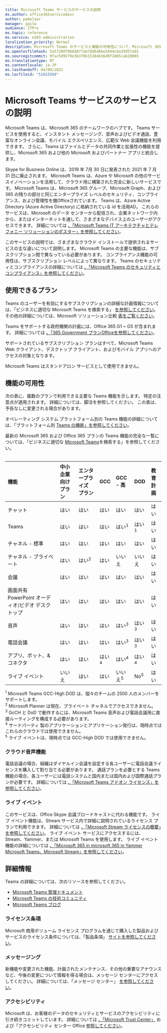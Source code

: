 ```yaml
---
title: Microsoft Teams サービスのサービスの説明
ms.author: office365servicedesc
author: pamelaar
manager: gailw
audience: ITPro
ms.topic: reference
ms.service: o365-administration
localization_priority: Normal
description: Microsoft Teams のサービスと機能の可用性について、Microsoft 365 プランおよび 365 プランOffice説明します。
ms.openlocfilehash: 5a57288f068d877ab7dd646be3444cba35957a01
ms.sourcegitcommit: 9fac5d9579e3b370b15384b36d0f1805cab20065
ms.translationtype: MT
ms.contentlocale: ja-JP
ms.lasthandoff: 04/09/2021
ms.locfileid: "51653569"
---
```

# <a name="microsoft-teams-service-description"></a>Microsoft Teams サービスのサービスの説明

Microsoft Teams は、Microsoft 365 のチームワークのハブです。 Teams サービスを使用すると、インスタント メッセージング、音声およびビデオ通話、豊富なオンライン会議、モバイル エクスペリエンス、広範な Web 会議機能を利用できます。 さらに、Teams はファイルとデータの共同作業と拡張性の機能を提供し、Microsoft 365 および他の Microsoft およびパートナー アプリと統合します。

Skype for Business Online は、2019 年 7[](https://techcommunity.microsoft.com/t5/Microsoft-Teams-Blog/Skype-for-Business-Online-to-Be-Retired-in-2021/ba-p/777833)月 30 日に発表された 2021 年 7 月 31 日に廃止されます。 Microsoft Teams は、Azure や Microsoft の他のサービスイノベーションを活用して、クラウド用に構築された完全に新しいサービスです。 Microsoft Teams は、Microsoft 365 グループ、Microsoft Graph、および 365 の残りの部分と同じエンタープライズ レベルのセキュリティ、コンプライアンス、および管理性を備Officeされています。 Teams は、Azure Active Directory (Azure Active Directory) に格納されている id を活用AD。 これらのサービスは、Microsoft のデータ センターから配信され、企業ネットワーク内から、またはインターネットを通して、さまざまなデバイス上のユーザーがアクセスできます。 詳細については [、「Microsoft Teams IT アーキテクチャとテレフォニー ソリューションのポスター」を参照してください](/microsoftteams/teams-architecture-solutions-posters)。

このサービスの説明では、さまざまなクラウド インストールで提供されるサービスの主な違いについて説明します。 Microsoft Teams の主要な機能は、サブスクリプション間で異なっている必要があります。 コンプライアンス機能の可用性は、サブスクリプション レベルによって異なります。 Teams のセキュリティとコンプライアンスの詳細については [、「Microsoft Teams のセキュリティとコンプライアンス」を参照してください](/microsoftteams/security-compliance-overview)。

## <a name="available-plans"></a>使用できるプラン

Teams のユーザーを有効にするサブスクリプションの詳細な計画情報については、「ビジネスに適切な Microsoft Teams を検索する」 [を参照してください](https://www.microsoft.com/microsoft-teams/compare-microsoft-teams-options)。 その他の詳細については、Microsoft ソリューション比較 [表をご覧ください](https://go.microsoft.com/fwlink/?linkid=2139145)。

Teams をサポートする政府機関の計画には、Office 365 G1 ~ G5 が含まれます。 詳細については [、「365 Government プランOfficeを参照してください](https://www.microsoft.com/microsoft-365/government/compare-office-365-government-plans)。

サポートされているサブスクリプション プランはすべて、Microsoft Teams Web クライアント、デスクトップ クライアント、およびモバイル アプリへのアクセスの対象となります。

Microsoft Teams はスタンドアロン サービスとして使用できません。

## <a name="feature-availability"></a>機能の可用性

次の表に、複数のプランで利用できる主要な Teams 機能を示します。 特定の注意点が適用されます。 詳細については、脚注を参照してください。 この表は、予告なしに変更される場合があります。

オペレーティング システム プラットフォーム別の Teams 機能の詳細については、「プラットフォーム別 [Teams の機能」を参照してください](https://aka.ms/teamsfeaturesbyplatform)。

最新の Microsoft 365 および Office 365 プランの Teams 機能の完全な一覧については、「ビジネスに適切な [Microsoft Teams](https://www.microsoft.com/microsoft-teams/compare-microsoft-teams-options)を検索する」を参照してください。<br><br>

| 機能 | 中小企業向けプラン | エンタープライズ プラン | GCC | GCC - 高 | DOD | 教育計画 |
|:-----|:-----|:-----|:-----|:-----|:-----|:-----|
|チャット  <br/> |はい  <br/> |はい  <br/> |はい  <br/> |はい  <br/> |はい  <br/> |はい  <br/> |
|Teams  <br/> |はい <br/> |はい <br/> |はい <br/> |はい<sup>1</sup>  <br/> |はい<sup>1</sup>  <br/> |はい  <br/> |
|チャネル - 標準  <br/> |はい  <br/> |はい  <br/> |はい  <br/> |はい  <br/> |はい  <br/> |はい  <br/> |
|チャネル - プライベート  <br/> |はい  <br/> |はい<sup>2</sup>  <br/> |はい <br/> |いいえ  <br/> |いいえ <br/> |はい  <br/> |
|会議  <br/> |はい  <br/> |はい  <br/> |はい  <br/> |はい  <br/> |はい  <br/> |はい  <br/> |
|画面共有 PowerPoint オーディオ/ビデオ デスクトップ <br/> |はい  <br/> |はい  <br/> |はい  <br/> |はい  <br/> |はい  <br/> |はい  <br/> |
|音声  <br/> |はい  <br/> |はい  <br/> |はい  <br/> |はい<sup>3</sup>  <br/> |はい<sup>3</sup>  <br/> |はい  <br/> |
|電話会議  <br/> |はい  <br/> |はい  <br/> |はい  <br/> |はい<sup>3</sup>  <br/> |はい<sup>3</sup>  <br/> |はい  <br/> |
|アプリ、ボット、& コネクタ  <br/> |はい  <br/> |はい  <br/> |はい<sup>4</sup>  <br/> |はい<sup>4</sup>  <br/> |はい<sup>4</sup>  <br/> |はい  <br/> |
|ライブ イベント  <br/> |いいえ  <br/> |はい  <br/> |はい  <br/> |いいえ<sup>5</sup>  <br/> |No<sup>5</sup>  <br/> |はい  <br/> |

<sup>1</sup> Microsoft Teams GCC-High DOD は、個々のチームの 2500 人のメンバーをサポートします。<br/>
<sup>2</sup> Microsoft Planner は現在、プライベート チャネルでアクセスできません。<br/>
<sup>3</sup> GcCH と DoD で動作するには、Microsoft Teams 音声および電話会議用に直接ルーティングを構成する必要があります。<br/>
<sup>4</sup> サードパーティ 製のアプリケーションとアプリケーション発行は、現時点ではこれらのクラウドでは使用できません。<br/>
<sup>5</sup> ライブ イベントは、現時点では GCC-High DOD では使用できません。<br/>

### <a name="cloud-voice-features"></a>クラウド音声機能

電話会議の場合、組織はダイヤルイン会議を設定する各ユーザーに電話会議ライセンスを購入して割り当てる必要があります。 通話プランを必要とする Teams 機能の場合、各ユーザーには電話システムと国内または国内および国際通話プランが必要です。 詳細については [、「Microsoft Teams アドオン ライセンス」を参照してください](/microsoftteams/teams-add-on-licensing/microsoft-teams-add-on-licensing)。

### <a name="live-events"></a>ライブ イベント

このサービスは、Office Skype 会議ブロードキャストに代わる機能です。 ライブ イベント機能は、Stream サービス内で詳細に説明されているライセンス プランで利用できます。 詳細については [、「Microsoft Stream ライセンスの概要」を参照してください](/stream/license-overview)。 ライブ イベント サービスにアクセスするには、Stream、Yammer、または Microsoft Teams を使用します。 ライブ イベント機能の詳細については [、「Microsoft 365 in microsoft 365 in Yammer Microsoft Teams、Microsoft Stream」を参照してください](/stream/live-event-m365)。

## <a name="learn-more"></a>詳細情報

Teams の詳細については、次のリソースを参照してください。
 
- [Microsoft Teams 管理ドキュメント](/MicrosoftTeams)
- [Microsoft Teams の技術コミュニティ](https://techcommunity.microsoft.com/t5/microsoft-teams/ct-p/MicrosoftTeams)
- [Microsoft Teams ブログ](https://aka.ms/TeamsBlog)

### <a name="licensing-terms"></a>ライセンス条項

Microsoft 商用ボリューム ライセンス プログラムを通じて購入した製品およびサービスのライセンス条件については、「製品条項」 [サイトを参照してください](https://www.microsoft.com/licensing/terms/)。 

### <a name="messaging"></a>メッセージング 

新機能や変更された機能、計画されたメンテナンス、その他の重要なアナウンスなど、今後の変更について情報を得る場合は、メッセージ センターにアクセスしてください。 詳細については、「メッセージ センター」 [を参照してください](/microsoft-365/admin/manage/message-center)。

### <a name="accessibility"></a>アクセシビリティ

Microsoft は、お客様のデータのセキュリティとサービスのアクセシビリティに引き続きコミットしています。 詳細については [、「Microsoft Trust Center」](https://www.microsoft.com/trust-center) および「アクセシビリティ センター Office [参照してください](https://support.office.com/article/ecab0fcf-d143-4fe8-a2ff-6cd596bddc6d)。